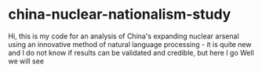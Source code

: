# china-nuclear-nationalism-study
Hi, this is my code for an analysis of China's expanding nuclear arsenal using an innovative method of natural language processing - it is quite new and I do not know if results can be validated and credible, but here I go 
Well we will see